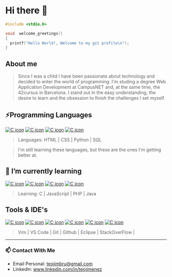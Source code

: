 # Hi there 👋

```c
#include <stdio.h>

void  welcome_greetings()
{
  printf("Hello World!, Welcome to my git profile\n");
}
```

## About me 
> Since I was a child I have been passionate about technology and decided to enter the world of programming.
> I'm studing a degree Web Application Development at CampusNET and, at the same time, the 42cursus in Barcelona.
> I stand out in the easy understanding, the desire to learn and the obsession to finish the challenges I set myself.

## ⚡Programming Languages
 
 [![C icon](https://skillicons.dev/icons?i=html)](https://skillicons.dev)
 [![C icon](https://skillicons.dev/icons?i=css)](https://skillicons.dev)
 [![C icon](https://skillicons.dev/icons?i=python)](https://skillicons.dev)
 [![C icon](https://skillicons.dev/icons?i=mysql)](https://skillicons.dev)

> Languages: HTML | CSS | Python | SQL

> I'm still learning these languages, but these are the ones I'm getting better at.

## 🌱 I’m currently learning

 [![C icon](https://skillicons.dev/icons?i=c)](https://skillicons.dev)
 [![C icon](https://skillicons.dev/icons?i=js)](https://skillicons.dev)
 [![C icon](https://skillicons.dev/icons?i=php)](https://skillicons.dev)
 [![C icon](https://skillicons.dev/icons?i=java)](https://skillicons.dev)

> Learning: C | JavaScript | PHP | Java

## Tools & IDE's

 [![C icon](https://skillicons.dev/icons?i=vim)](https://skillicons.dev)
 [![C icon](https://skillicons.dev/icons?i=vscode)](https://skillicons.dev)
 [![C icon](https://skillicons.dev/icons?i=git)](https://skillicons.dev)
 [![C icon](https://skillicons.dev/icons?i=github)](https://skillicons.dev)
 [![C icon](https://skillicons.dev/icons?i=eclipse)](https://skillicons.dev)
 [![C icon](https://skillicons.dev/icons?i=stackoverflow)](https://skillicons.dev)

> Vim | VS Code | Git | Github | Eclipse | StackOverFlow |

<hr>

### 📫 Contact With Me

- Email Personal: teojimbru@gmail.com
- Linkedin: www.linkedin.com/in/teojimenez
